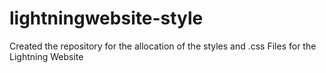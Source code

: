 # lightningwebsite-style
Created the repository for the allocation of the styles and .css Files for the Lightning Website 
